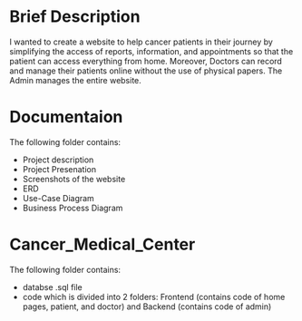 # Brief Description
I wanted to create a website to help cancer patients in their journey by simplifying the access of reports, information, and appointments so that the patient can access everything from home.
Moreover, Doctors can record and manage their patients online without the use of physical papers.
The Admin manages the entire website.
# Documentaion
The following folder contains:
- Project description
- Project Presenation
- Screenshots of the website
- ERD
- Use-Case Diagram
- Business Process Diagram
# Cancer_Medical_Center
The following folder contains:
- databse .sql file
- code which is divided into 2 folders: Frontend (contains code of home pages, patient, and doctor) and Backend (contains code of admin)
